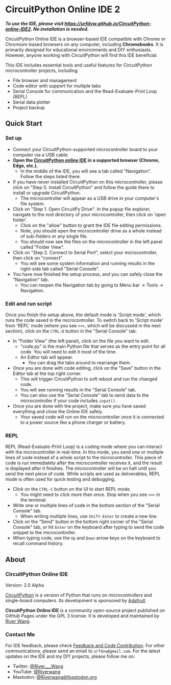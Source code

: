 # CircuitPython Online IDE 2

***To use the IDE, please visit https://urfdvw.github.io/CircuitPython-online-IDE2. No installation is needed.***

CircuitPython Online IDE is a browser-based IDE compatible with Chrome or Chromium-based browsers on any computer, including **Chromebooks**. 
It is primarily designed for educational environments and DIY enthusiasts.
However, anyone working with CircuitPython will find this IDE beneficial.

This IDE includes essential tools and useful features for CircuitPython microcontroller projects, including:
- File browser and management
- Code editor with support for multiple tabs
- Serial Console for communication and the Read-Evaluate-Print Loop (REPL)
- Serial data plotter
- Project backup


## Quick Start

### Set up
- Connect your CircuitPython-supported microcontroller board to your computer via a USB cable.
- **Open the [CircuitPython online IDE](https://urfdvw.github.io/CircuitPython-online-IDE2/) in a supported browser (Chrome, Edge, etc.).**
    - In the middle of the IDE, you will see a tab called "Navigation". Follow the steps listed there.
- If you have never installed CircuitPython on this microcontroller, please click on "Step 0. Install CircuitPython" and follow the guide there to install or upgrade CircuitPython.
    - The microcontroller will appear as a USB drive in your computer's file system.
- Click on "Step 1. Open CircuitPy Drive". In the popup file explorer, navigate to the root directory of your microcontroller, then click on 'open folder'.
    - Click on the "allow" button to grant the IDE file editing permissions.
    - Note, you should open the microcontroller drive as a whole instead of sub-folders or any single file.
    - You should now see the files on the microcontroller in the left panel called "Folder View".
- Click on "Step 2. Connect to Serial Port", select your microcontroller, then click on "connect".
    - You will see some system information and running results in the right-side tab called "Serial Console".
- You have now finished the setup process, and you can safely close the "Navigation" tab.
    - You can reopen the Navigation tab by going to Menu bar -> Tools -> Navigation.

### Edit and run script
Once you finish the setup above, the default mode is 'Script mode', which runs the code saved in the microcontroller. To switch back to 'Script mode' from 'REPL' mode (where you see `>>>`, which will be discussed in the next section), click on the `CTRL-D` button in the "Serial Console" tab.

- In "Folder View" (the left panel), click on the file you want to edit.
    - "code.py" is the main Python file that serves as the entry point for all code. You will need to edit it most of the time.
    - An Editor tab will appear.
        - You can drag the tabs around to rearrange them.
- Once you are done with code editing, click on the "Save" button in the Editor tab at the top right corner.
    - This will trigger CircuitPython to soft reboot and run the changed code.
    - You will see running results in the "Serial Console" tab.
    - You can also use the "Serial Console" tab to send data to the microcontroller if your code includes `input()`.
- Once you are done with the project, make sure you have saved everything and close the Online IDE safely.
    - Your saved code will run on the microcontroller once it is connected to a power source like a phone charger or battery.

### REPL

REPL (Read-Evaluate-Print Loop) is a coding mode where you can interact with the microcontroller in real-time. In this mode, you send one or multiple lines of code instead of a whole script to the microcontroller. This piece of code is run immediately after the microcontroller receives it, and the result is displayed after it finishes. The microcontroller will be on halt until you send the next piece of code. While scripts are used as deliverables, REPL mode is often used for quick testing and debugging.

- Click on the `CTRL-C` button on the UI to start REPL mode.
    - You might need to click more than once. Stop when you see `>>>` in the terminal.
- Write one or multiple lines of code in the bottom section of the "Serial Console" tab.
    - When writing multiple lines, use `Shift-Enter` to create a new line.
- Click on the "Send" button in the bottom right corner of the "Serial Console" tab, or hit `Enter` on the keyboard after typing to send the code snippet to the microcontroller.
- When typing code, use the `Up` and `Down` arrow keys on the keyboard to recall command history.


## About

### CircuitPython Online IDE

Version: 2.0 Alpha

[CircuitPython](https://circuitpython.org/) is a version of Python that runs on microcontrollers and single-board computers. Its development is sponsored by [Adafruit](https://www.adafruit.com/).

**CircuitPython Online IDE** is a community open-source project published on GitHub Pages under the GPL 3 license. It is developed and maintained by [River Wang](https://github.com/urfdvw).

### Contact Me

For IDE feedback, please check [Feedback and Code Contribution](https://github.com/urfdvw/CircuitPython-online-IDE2/wiki/Feedback-and-Code-Contribution). For other communications, please send an email to `urfdvw@gmail.com`. For the latest updates on the IDE and my DIY projects, please follow me on:

-   Twitter: [@River\_\_\_Wang](https://twitter.com/River___Wang)
-   YouTube: [@Riverwang](https://www.youtube.com/channel/UCeunCRTBkjHWynMl4I4le_A)
-   Mastodon: [@Riverwang@fosstodon.org](https://fosstodon.org/@Riverwang)
